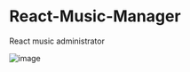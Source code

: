# React-Music-Manager
React music administrator

![image](https://user-images.githubusercontent.com/87444638/139449309-f56b0e67-5f43-4a32-956f-44c13ef3fc11.png)


